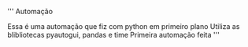 '''
Automação


Essa é uma automação que fiz com python em primeiro plano
Utiliza as blibliotecas pyautogui, pandas e time
Primeira automação feita
'''
